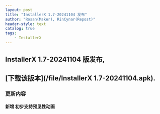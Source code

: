 ```yaml
---
layout: post
title: "InstallerX 1.7-20241104 发布"
author: "Rosan(Maker), RinCynar(Repost)"
header-style: text
catalog: true
tags:
    - InstallerX
---
```


## InstallerX 1.7-20241104 版发布,
## [下载该版本](/file/InstallerX 1.7-20241104.apk).

### 更新内容

#### 新增 初步支持预见性动画